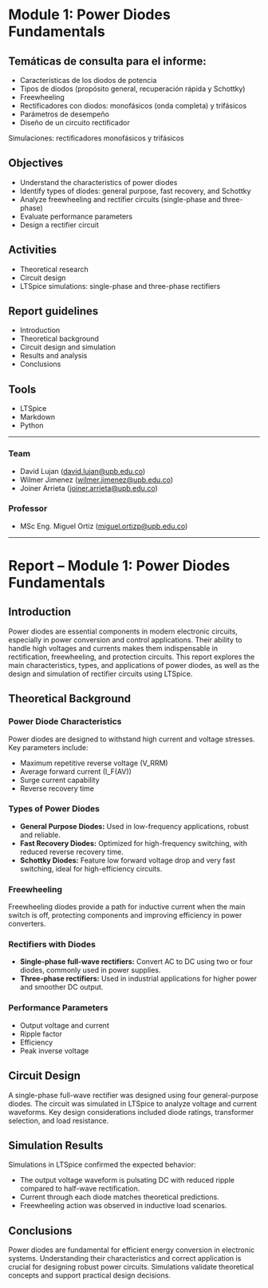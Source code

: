 # Module 1: Power Diodes Fundamentals

## Temáticas de consulta para el informe:
- Características de los diodos de potencia
- Tipos de diodos (propósito general, recuperación rápida y Schottky)
- Freewheeling
- Rectificadores con diodos: monofásicos (onda completa) y trifásicos
- Parámetros de desempeño
- Diseño de un circuito rectificador

Simulaciones: rectificadores monofásicos y trifásicos


## Objectives
- Understand the characteristics of power diodes
- Identify types of diodes: general purpose, fast recovery, and Schottky
- Analyze freewheeling and rectifier circuits (single-phase and three-phase)
- Evaluate performance parameters
- Design a rectifier circuit

## Activities
- Theoretical research
- Circuit design
- LTSpice simulations: single-phase and three-phase rectifiers

## Report guidelines
- Introduction
- Theoretical background
- Circuit design and simulation
- Results and analysis
- Conclusions

## Tools
- LTSpice
- Markdown
- Python

---

### Team
- David Lujan (david.lujan@upb.edu.co)
- Wilmer Jimenez (wilmer.jimenez@upb.edu.co)
- Joiner Arrieta (joiner.arrieta@upb.edu.co)

### Professor
- MSc Eng. Miguel Ortiz (miguel.ortizp@upb.edu.co)

---

# Report – Module 1: Power Diodes Fundamentals

## Introduction
Power diodes are essential components in modern electronic circuits, especially in power conversion and control applications. Their ability to handle high voltages and currents makes them indispensable in rectification, freewheeling, and protection circuits. This report explores the main characteristics, types, and applications of power diodes, as well as the design and simulation of rectifier circuits using LTSpice.

## Theoretical Background
### Power Diode Characteristics
Power diodes are designed to withstand high current and voltage stresses. Key parameters include:
- Maximum repetitive reverse voltage (V_RRM)
- Average forward current (I_F(AV))
- Surge current capability
- Reverse recovery time

### Types of Power Diodes
- **General Purpose Diodes:** Used in low-frequency applications, robust and reliable.
- **Fast Recovery Diodes:** Optimized for high-frequency switching, with reduced reverse recovery time.
- **Schottky Diodes:** Feature low forward voltage drop and very fast switching, ideal for high-efficiency circuits.

### Freewheeling
Freewheeling diodes provide a path for inductive current when the main switch is off, protecting components and improving efficiency in power converters.

### Rectifiers with Diodes
- **Single-phase full-wave rectifiers:** Convert AC to DC using two or four diodes, commonly used in power supplies.
- **Three-phase rectifiers:** Used in industrial applications for higher power and smoother DC output.

### Performance Parameters
- Output voltage and current
- Ripple factor
- Efficiency
- Peak inverse voltage

## Circuit Design
A single-phase full-wave rectifier was designed using four general-purpose diodes. The circuit was simulated in LTSpice to analyze voltage and current waveforms. Key design considerations included diode ratings, transformer selection, and load resistance.

## Simulation Results
Simulations in LTSpice confirmed the expected behavior:
- The output voltage waveform is pulsating DC with reduced ripple compared to half-wave rectification.
- Current through each diode matches theoretical predictions.
- Freewheeling action was observed in inductive load scenarios.

## Conclusions
Power diodes are fundamental for efficient energy conversion in electronic systems. Understanding their characteristics and correct application is crucial for designing robust power circuits. Simulations validate theoretical concepts and support practical design decisions.
